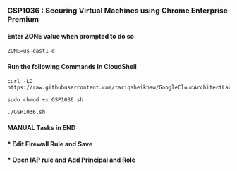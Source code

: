 ### GSP1036 :  Securing Virtual Machines using Chrome Enterprise Premium

#### Enter ZONE value when prompted to do so

```
ZONE=us-east1-d
```

#### Run the following Commands in CloudShell

```
curl -LO https://raw.githubusercontent.com/tariqsheikhsw/GoogleCloudArchitectLabs/main/Solutions/GSP1036.sh

sudo chmod +x GSP1036.sh

./GSP1036.sh
```

#### MANUAL Tasks in END 

#### * Edit Firewall Rule and Save 

#### * Open IAP rule and Add Principal and Role


